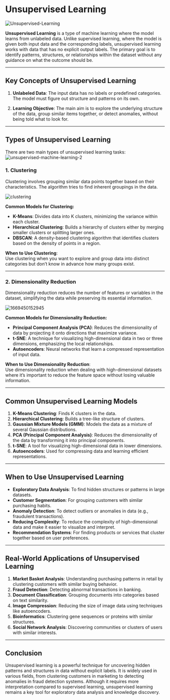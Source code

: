 # Unsupervised Learning

![Unsupervised-Learning](https://github.com/user-attachments/assets/bd8323e4-5f9d-4cb9-a528-f7ad52f87e34)

**Unsupervised Learning** is a type of machine learning where the model learns from unlabeled data. Unlike supervised learning, where the model is given both input data and the corresponding labels, unsupervised learning works with data that has no explicit output labels. The primary goal is to identify patterns, structures, or relationships within the dataset without any guidance on what the outcome should be.

---

## Key Concepts of Unsupervised Learning

1. **Unlabeled Data**: The input data has no labels or predefined categories. The model must figure out structure and patterns on its own.
   
2. **Learning Objective**: The main aim is to explore the underlying structure of the data, group similar items together, or detect anomalies, without being told what to look for.

---

## Types of Unsupervised Learning

There are two main types of unsupervised learning tasks:
![unsupervised-machine-learning-2](https://github.com/user-attachments/assets/b2072f27-f0fe-4ad0-9ae6-3f4dea27f413)

### 1. **Clustering**

Clustering involves grouping similar data points together based on their characteristics. The algorithm tries to find inherent groupings in the data.

![clustering](https://github.com/user-attachments/assets/dd64399b-fd48-43d9-973b-87fb440f3ceb)

**Common Models for Clustering:**
- **K-Means**: Divides data into K clusters, minimizing the variance within each cluster.
- **Hierarchical Clustering**: Builds a hierarchy of clusters either by merging smaller clusters or splitting larger ones.
- **DBSCAN**: A density-based clustering algorithm that identifies clusters based on the density of points in a region.

**When to Use Clustering**:  
Use clustering when you want to explore and group data into distinct categories but don’t know in advance how many groups exist.

---

### 2. **Dimensionality Reduction**

Dimensionality reduction reduces the number of features or variables in the dataset, simplifying the data while preserving its essential information.

![1669450152945](https://github.com/user-attachments/assets/69ce6073-62f9-44bb-8195-45bbf16e79ac)


**Common Models for Dimensionality Reduction:**
- **Principal Component Analysis (PCA)**: Reduces the dimensionality of data by projecting it onto directions that maximize variance.
- **t-SNE**: A technique for visualizing high-dimensional data in two or three dimensions, emphasizing the local relationships.
- **Autoencoders**: Neural networks that learn a compressed representation of input data.

**When to Use Dimensionality Reduction**:  
Use dimensionality reduction when dealing with high-dimensional datasets where it’s important to reduce the feature space without losing valuable information.

---

## Common Unsupervised Learning Models

1. **K-Means Clustering**: Finds K clusters in the data.
2. **Hierarchical Clustering**: Builds a tree-like structure of clusters.
3. **Gaussian Mixture Models (GMM)**: Models the data as a mixture of several Gaussian distributions.
4. **PCA (Principal Component Analysis)**: Reduces the dimensionality of the data by transforming it into principal components.
5. **t-SNE**: A tool for visualizing high-dimensional data in lower dimensions.
6. **Autoencoders**: Used for compressing data and learning efficient representations.

---

## When to Use Unsupervised Learning

- **Exploratory Data Analysis**: To find hidden structures or patterns in large datasets.
- **Customer Segmentation**: For grouping customers with similar purchasing habits.
- **Anomaly Detection**: To detect outliers or anomalies in data (e.g., fraudulent transactions).
- **Reducing Complexity**: To reduce the complexity of high-dimensional data and make it easier to visualize and interpret.
- **Recommendation Systems**: For finding products or services that cluster together based on user preferences.

---

## Real-World Applications of Unsupervised Learning

1. **Market Basket Analysis**: Understanding purchasing patterns in retail by clustering customers with similar buying behavior.
2. **Fraud Detection**: Detecting abnormal transactions in banking.
3. **Document Classification**: Grouping documents into categories based on text similarity.
4. **Image Compression**: Reducing the size of image data using techniques like autoencoders.
5. **Bioinformatics**: Clustering gene sequences or proteins with similar structures.
6. **Social Network Analysis**: Discovering communities or clusters of users with similar interests.

---

## Conclusion

Unsupervised learning is a powerful technique for uncovering hidden patterns and structures in data without explicit labels. It is widely used in various fields, from clustering customers in marketing to detecting anomalies in fraud detection systems. Although it requires more interpretation compared to supervised learning, unsupervised learning remains a key tool for exploratory data analysis and knowledge discovery.

